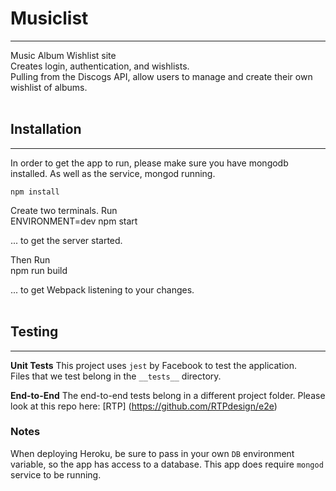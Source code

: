 # Musiclist
---
Music Album Wishlist site<br>
Creates login, authentication, and wishlists.<br>
Pulling from the Discogs API, allow users to manage and create their own wishlist of albums.
<br><br>



## Installation
---
In order to get the app to run, please make sure you have mongodb installed. As well as the service, mongod running.

    npm install

Create two terminals. Run<br>
    ENVIRONMENT=dev npm start

... to get the server started.

Then Run<br>
    npm run build

... to get Webpack listening to your changes.
<br><br>



## Testing
---
**Unit Tests**
This project uses `jest` by Facebook to test the application.<br>
Files that we test belong in the `__tests__` directory.

**End-to-End**
The end-to-end tests belong in a different project folder. Please look at this repo here: [RTP] (https://github.com/RTPdesign/e2e)

### Notes
When deploying Heroku, be sure to pass in your own `DB` environment variable, so the app has access to a database. This app does require `mongod` service to be running.